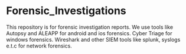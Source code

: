 # Forensic_Investigations
This repository is for forensic investigation reports. We use tools like Autopsy and ALEAPP for android and ios forensics. Cyber Triage for windows forensics. Wireshark and other SIEM tools like splunk, syslogs e.t.c for network forensics.
